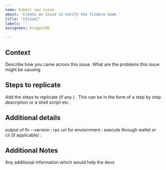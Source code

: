 ```yaml
---
name: Submit new issue
about: 'Create an issue to notify the findora team '
title: "[Issue]"
labels: ''
assignees: kingpinXD

---
```


## Context 

Describe how you came across this issue.
What are the problems this issue might be causing 

## Steps to replicate 

Add the steps to replicate (if any ) . This can be in the form of a step by step description or a shell script etc. 

## Additional details 
output of fn --version : 
rpc url for enviornment : 
execute through wallet or cli (if applicable) :

## Additional Notes 
Any additional information which would help the devs
